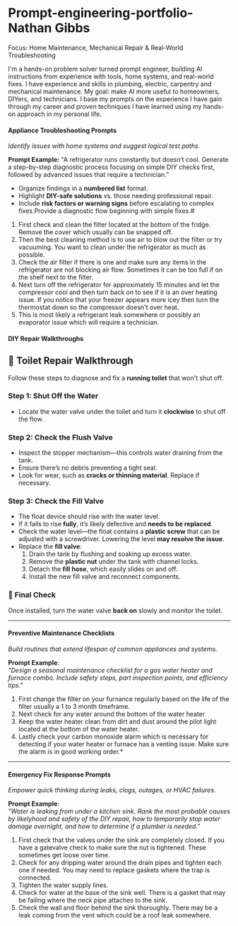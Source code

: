 # Prompt-engineering-portfolio-Nathan Gibbs #
Focus: Home Maintenance, Mechanical Repair & Real-World Troubleshooting  

I'm a hands-on problem solver turned prompt engineer, building AI instructions from experience with tools, home systems, and real-world fixes. I have experience and skills in plumbing, electric, carpentry and mechanical maintenance. My goal: make AI more useful to homeowners, DIYers, and technicians. I base my prompts on the experience I have gain through my career and proven techniques I have learned using my hands-on approach in my personal life.

####  **Appliance Troubleshooting Prompts**  
*Identify issues with home systems and suggest logical test paths.*

**Prompt Example:**
"A refrigerator runs constantly but doesn’t cool. Generate a step-by-step diagnostic process focusing on simple DIY checks first, followed by advanced issues that require a technician."
- Organize findings in a **numbered list** format.
- Highlight **DIY-safe solutions** vs. those needing professional repair.
- Include **risk factors or warning signs** before escalating to complex fixes.Provide a diagnostic flow beginning with simple fixes.#

1. First check and clean the filter located at the bottom of the fridge. Remove the cover which usually can be snapped off.
2. Then the best cleaning method is to use air to blow out the filter or try vacuuming. You want to clean under the refrigerator as much as possible.   
3. Check the air filter if there is one and make sure any items in the refrigerator are not blocking air flow. Sometimes it can be too full if on the shelf next to the filter.
4. Next turn off the refrigerator for approximately 15 minutes and let the compressor cool and then turn back on to see if it is an over heating issue.  If you notice that your freezer appears more icey then turn the thermostat down so the compressor doesn't over heat.
5. This is most likely a refrigerant leak somewhere or possibly an evaporator issue which will require a technician.  
 
#### **DIY Repair Walkthroughs**  
## 🚽 Toilet Repair Walkthrough  

Follow these steps to diagnose and fix a **running toilet** that won't shut off.

### Step 1: Shut Off the Water  
- Locate the water valve under the toilet and turn it **clockwise** to shut off the flow.

### Step 2: Check the Flush Valve  
- Inspect the stopper mechanism—this controls water draining from the tank.  
- Ensure there’s no debris preventing a tight seal.  
- Look for wear, such as **cracks or thinning material**. Replace if necessary.

### Step 3: Check the Fill Valve  
- The float device should rise with the water level.  
- If it fails to rise **fully**, it’s likely defective and **needs to be replaced**.  
- Check the water level—the float contains a **plastic screw** that can be adjusted with a screwdriver. Lowering the level **may resolve the issue**.  
- Replace the **fill valve**:
  1. Drain the tank by flushing and soaking up excess water.
  2. Remove the **plastic nut** under the tank with channel locks.
  3. Detach the **fill hose**, which easily slides on and off.
  4. Install the new fill valve and reconnect components.

### 🔧 **Final Check**  
Once installed, turn the water valve **back on** slowly and monitor the toilet.  

---

#### **Preventive Maintenance Checklists**  
*Build routines that extend lifespan of common appliances and systems.*

**Prompt Example**:  
*"Design a seasonal maintenance checklist for a gas water heater and furnace combo. Include safety steps, part inspection points, and efficiency tips."*

1. First change the filter on your furnance regularly based on the life of the filter usually a 1 to 3 month timeframe.
2. Next check for any water around the bottom of the water heater
3. Keep the water heater clean from dirt and dust around the pilot light located at the bottom of the water heater.
4. Lastly check your carbon monoxide alarm which is necessary for detecting if your water heater or furnace has a venting issue. Make sure the alarm is in good working order.*

---

#### **Emergency Fix Response Prompts**  
*Empower quick thinking during leaks, clogs, outages, or HVAC failures.*

**Prompt Example**:  
*"Water is leaking from under a kitchen sink.  Rank the most probable causes by likelyhood and safety of the DIY repair, how to temporarily stop water damage overnight, and how to determine if a plumber is needed."*

1. First check that the valves under the sink are completely closed. If you have a gatevalve check to make sure the nut is tightened. These sometimes get loose over time.
2. Check for any dripping water around the drain pipes and tighten each one if needed.  You may need to replace gaskets where the trap is connected.
3. Tighten the water supply lines.
4. Check for water at the base of the sink well. There is a gasket that may be failing where the neck pipe attaches to the sink. 
5. Check the wall and floor behind the sink thoroughly. There may be a leak coming from the vent which could be a roof leak somewhere.

